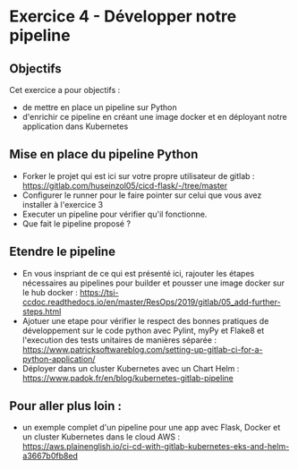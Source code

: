 # Exercice 4 - Développer notre pipeline

## Objectifs
Cet exercice a pour objectifs : 
* de mettre en place un pipeline sur Python
* d'enrichir ce pipeline en créant une image docker et en déployant notre application dans Kubernetes


## Mise en place du pipeline Python
* Forker le projet qui est ici sur votre propre utilisateur de gitlab : https://gitlab.com/huseinzol05/cicd-flask/-/tree/master 
* Configurer le runner pour le faire pointer sur celui que vous avez installer à l'exercice 3
* Executer un pipeline pour vérifier qu'il fonctionne.
* Que fait le pipeline proposé ?


## Etendre le pipeline
* En vous inspriant de ce qui est présenté ici, rajouter les étapes nécessaires au pipelines pour builder et pousser une image docker sur le hub docker : https://tsi-ccdoc.readthedocs.io/en/master/ResOps/2019/gitlab/05_add-further-steps.html 
* Ajotuer une etape pour vérifier le respect des bonnes pratiques de développement sur le code python avec Pylint, myPy et Flake8 et l'execution des tests unitaires de manières séparée : https://www.patricksoftwareblog.com/setting-up-gitlab-ci-for-a-python-application/
* Déployer dans un cluster Kubernetes avec un Chart Helm : https://www.padok.fr/en/blog/kubernetes-gitlab-pipeline 

## Pour aller plus loin : 

* un exemple complet d'un pipeline pour une app avec Flask, Docker et un cluster Kubernetes dans le cloud AWS : https://aws.plainenglish.io/ci-cd-with-gitlab-kubernetes-eks-and-helm-a3667b0fb8ed 